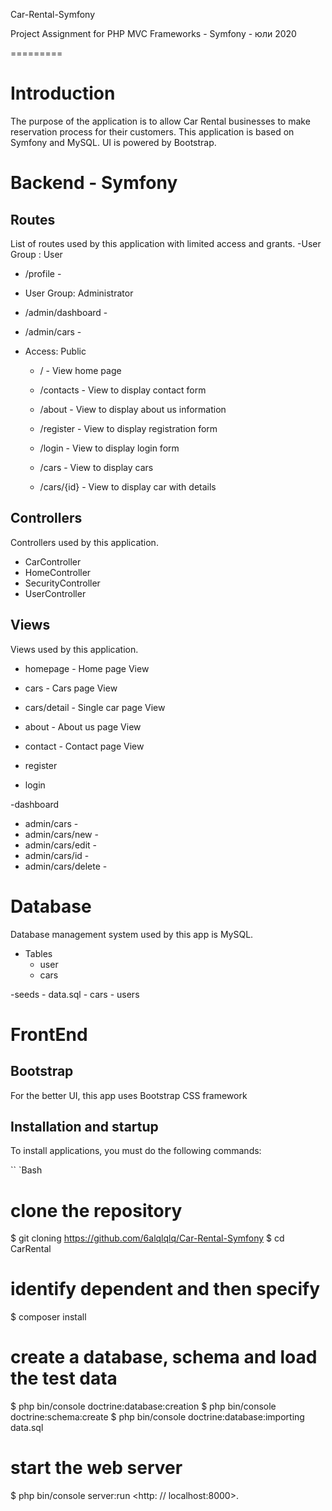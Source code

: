 Car-Rental-Symfony

Project Assignment for PHP MVC Frameworks - Symfony - юли 2020

=========


# Introduction
The purpose of the application is to allow Car Rental businesses to make reservation process for their customers. This application is based on Symfony and MySQL. UI is powered by Bootstrap.

# Backend - Symfony
## Routes
List of routes used by this application with limited access and grants.
 -User Group : User 
 - /profile - 
 
- User Group: Administrator
 - /admin/dashboard -
 - /admin/cars  -
  
- Access: Public
  - / - View home page  
  - /contacts - View to display contact form
  - /about - View to display about us information 
  - /register - View to display registration form
  - /login - View to display login form
 
  - /cars - View to display cars
  - /cars/{id} - View to display car with details
  
## Controllers
Controllers used by this application.

- CarController 
- HomeController 
- SecurityController 
- UserController 

## Views
Views used by this application.
- homepage - Home page View
- cars - Cars page View
- cars/detail - Single car page View

- about - About us page View
- contact - Contact page View

- register
- login

-dashboard
- admin/cars -
- admin/cars/new -
- admin/cars/edit -
- admin/cars/id -
- admin/cars/delete -


# Database
Database management system used by this app is MySQL.
- Tables
    - user 
    - cars 
    
-seeds - data.sql
    - cars
    - users

# FrontEnd
## Bootstrap
For the better UI, this app uses Bootstrap CSS framework



Installation and startup
------------------

To install applications, you must do the following commands:

`` `Bash
# clone the repository
$ git cloning https://github.com/6alqlqlq/Car-Rental-Symfony
$ cd CarRental

# identify dependent and then specify
$ composer install

# create a database, schema and load the test data
$ php bin/console doctrine:database:creation
$ php bin/console doctrine:schema:create
$ php bin/console doctrine:database:importing data.sql

# start the web server
$ php bin/console server:run
 <http: // localhost:8000>.